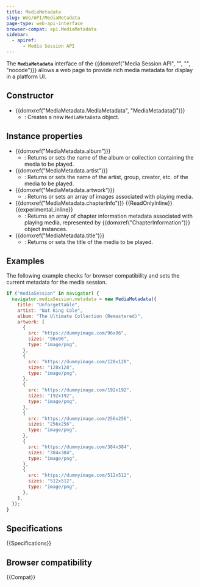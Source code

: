 ```yaml
---
title: MediaMetadata
slug: Web/API/MediaMetadata
page-type: web-api-interface
browser-compat: api.MediaMetadata
sidebar:
  - apiref:
      - Media Session API
---
```


The **`MediaMetadata`** interface of the {{domxref("Media Session API", "", "", "nocode")}} allows a web page to provide rich media metadata for display in a platform UI.

## Constructor

- {{domxref("MediaMetadata.MediaMetadata", "MediaMetadata()")}}
  - : Creates a new `MediaMetaData` object.

## Instance properties

- {{domxref("MediaMetadata.album")}}
  - : Returns or sets the name of the album or collection containing the media to be played.
- {{domxref("MediaMetadata.artist")}}
  - : Returns or sets the name of the artist, group, creator, etc. of the media to be played.
- {{domxref("MediaMetadata.artwork")}}
  - : Returns or sets an array of images associated with playing media.
- {{domxref("MediaMetadata.chapterInfo")}} {{ReadOnlyInline}} {{experimental_inline}}
  - : Returns an array of chapter information metadata associated with playing media, represented by {{domxref("ChapterInformation")}} object instances.
- {{domxref("MediaMetadata.title")}}
  - : Returns or sets the title of the media to be played.

## Examples

The following example checks for browser compatibility and sets the current metadata for the media session.

```js
if ("mediaSession" in navigator) {
  navigator.mediaSession.metadata = new MediaMetadata({
    title: "Unforgettable",
    artist: "Nat King Cole",
    album: "The Ultimate Collection (Remastered)",
    artwork: [
      {
        src: "https://dummyimage.com/96x96",
        sizes: "96x96",
        type: "image/png",
      },
      {
        src: "https://dummyimage.com/128x128",
        sizes: "128x128",
        type: "image/png",
      },
      {
        src: "https://dummyimage.com/192x192",
        sizes: "192x192",
        type: "image/png",
      },
      {
        src: "https://dummyimage.com/256x256",
        sizes: "256x256",
        type: "image/png",
      },
      {
        src: "https://dummyimage.com/384x384",
        sizes: "384x384",
        type: "image/png",
      },
      {
        src: "https://dummyimage.com/512x512",
        sizes: "512x512",
        type: "image/png",
      },
    ],
  });
}
```

## Specifications

{{Specifications}}

## Browser compatibility

{{Compat}}

